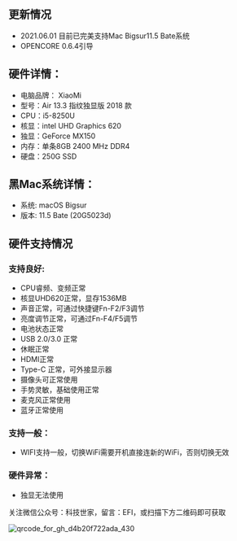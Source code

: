 ## 更新情况
- 2021.06.01 目前已完美支持Mac Bigsur11.5 Bate系统
- OPENCORE 0.6.4引导

## 硬件详情：
- 电脑品牌： XiaoMi
- 型号：Air 13.3 指纹独显版 2018 款
- CPU：i5-8250U
- 核显：intel UHD Graphics 620
- 独显：GeForce MX150
- 内存：单条8GB 2400 MHz DDR4
- 硬盘：250G SSD

## 黑Mac系统详情：
- 系统: macOS Bigsur
- 版本: 11.5 Bate (20G5023d)

## **硬件支持情况**
### 支持良好:
- CPU睿频、变频正常
- 核显UHD620正常，显存1536MB
- 声音正常，可通过快捷键Fn-F2/F3调节
- 亮度调节正常，可通过Fn-F4/F5调节
- 电池状态正常
- USB 2.0/3.0 正常
- 休眠正常
- HDMI正常
- Type-C 正常，可外接显示器
- 摄像头可正常使用
- 手势灵敏，基础使用正常
- 麦克风正常使用
- 蓝牙正常使用

### 支持一般：
- WIFI支持一般，切换WiFi需要开机直接连新的WiFi，否则切换无效

### 硬件异常：
- 独显无法使用

关注微信公众号：科技世家，留言：EFI，或扫描下方二维码即可获取


![qrcode_for_gh_d4b20f722ada_430](https://user-images.githubusercontent.com/52194615/120454565-9410c500-c3c6-11eb-8c33-50e0bce56ff7.jpg)
